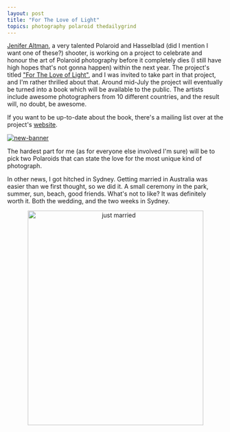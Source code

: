 ```yaml
---
layout: post
title: "For The Love of Light"
topics: photography polaroid thedailygrind
---
```

[Jenifer Altman](http://nectarandlight.typepad.com/my_weblog), a very talented Polaroid and Hasselblad (did I mention I want one of these?) shooter, is working on a project to celebrate and honour the art of Polaroid photography before it completely dies (I still have high hopes that's not gonna happen) within the next year. The project's titled ["For The Love of Light"](http://www.fortheloveoflight.com), and I was invited to take part in that project, and I'm rather thrilled about that. Around mid-July the project will eventually be turned into a book which will be available to the public. The artists include awesome photographers from 10 different countries, and the result will, no doubt, be awesome.

If you want to be up-to-date about the book, there's a mailing list over at the project's [website](http://www.fortheloveoflight.com).

<a href="http://www.fortheloveoflight.com" title="For The Love Of Light"><img src="http://img.skitch.com/20080320-c8gh3ctbjbupxd8uguak9xu21m.jpg" alt="new-banner"/></a>

The hardest part for me (as for everyone else involved I'm sure) will be to pick two Polaroids that can state the love for the most unique kind of photograph.

In other news, I got hitched in Sydney. Getting married in Australia was easier than we first thought, so we did it. A small ceremony in the park, summer, sun, beach, good friends. What's not to like? It was definitely worth it. Both the wedding, and the two weeks in Sydney.

<div style="text-align:center;"><a href="http://www.flickr.com/photos/88467464@N00/2336841807" title="View 'just married' on Flickr.com"><img src="http://farm3.static.flickr.com/2348/2336841807_465737e34c.jpg" alt="just married" border="0" width="409" height="500" /></a></div>
<br/>